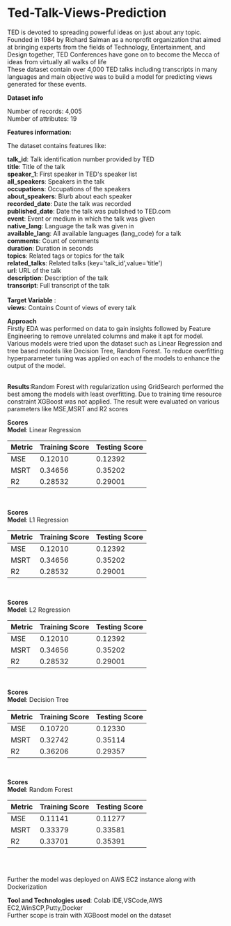 # Ted-Talk-Views-Prediction


TED is devoted to spreading powerful ideas on just about any topic. Founded in 1984 by Richard Salman as a nonprofit organization that aimed at bringing experts from the fields of Technology, Entertainment, and Design together, TED Conferences have gone on to become the Mecca of ideas from virtually all walks of life<br>
These dataset contain over 4,000 TED talks including transcripts in many languages and  main objective was to build a model for predicting  views generated for these events.<br>

**Dataset info**

Number of records: 4,005<br>
Number of attributes: 19<br>

**Features information:**<br>

The dataset contains features like:<br>

**talk_id**: Talk identification number provided by TED<br>
**title**: Title of the talk<br>
**speaker_1**: First speaker in TED's speaker list<br>
**all_speakers**: Speakers in the talk<br>
**occupations**: Occupations of the speakers<br>
**about_speakers**: Blurb about each speaker<br>
**recorded_date**: Date the talk was recorded<br>
**published_date**: Date the talk was published to TED.com<br>
**event**: Event or medium in which the talk was given<br>
**native_lang**: Language the talk was given in<br>
**available_lang**: All available languages (lang_code) for a talk<br>
**comments**: Count of comments<br>
**duration**: Duration in seconds<br>
**topics**: Related tags or topics for the talk<br>
**related_talks**: Related talks (key='talk_id',value='title')<br>
**url**: URL of the talk<br>
**description**: Description of the talk<br>
**transcript**: Full transcript of the talk<br><br>
**Target Variable** :<br>
**views**: Contains Count of views of every talk

**Approach**<br>
Firstly EDA was performed on data to gain insights followed by Feature Engineering to remove unrelated columns and make it apt for model. Various models were tried upon the dataset such as Linear Regression and tree based models like Decision Tree, Random Forest. To reduce overfitting hyperparameter tuning was applied on each of the models to enhance the output of the model.<br><br>

**Results**:Random Forest with regularization using GridSearch performed the best among the models with least overfitting. Due to training time resource constraint XGBoost was not applied. The result were evaluated on various parameters like MSE,MSRT and R2 scores

**Scores**<br>
**Model**: Linear Regression<br>
                                     
|  Metric   | Training Score|  Testing Score |          
|-----------|---------------|----------------|            
|MSE        |  0.12010      |    0.12392     |         
|MSRT       |  0.34656      |    0.35202     |   
|R2         |  0.28532      |    0.29001     |  
<br> 

**Scores**<br>
**Model**: L1 Regression<br>
                                     
|  Metric   | Training Score|  Testing Score |          
|-----------|---------------|----------------|            
|MSE        |  0.12010      |    0.12392     |         
|MSRT       |  0.34656      |    0.35202     |   
|R2         |  0.28532      |    0.29001     |  
<br>

**Scores**<br>
**Model**: L2 Regression<br>
                                     
|  Metric   | Training Score|  Testing Score |          
|-----------|---------------|----------------|            
|MSE        |  0.12010      |    0.12392     |         
|MSRT       |  0.34656      |    0.35202     |   
|R2         |  0.28532      |    0.29001     |  
<br>

**Scores**<br>
**Model**: Decision Tree<br>

|  Metric   | Training Score|  Testing Score |          
|-----------|---------------|----------------|            
|MSE        |  0.10720      |    0.12330     |         
|MSRT       |  0.32742      |    0.35114     |   
|R2         |  0.36206      |    0.29357     |  
<br>

**Scores**<br>
**Model**: Random Forest<br>
                                     
|  Metric   | Training Score|  Testing Score |          
|-----------|---------------|----------------|            
|MSE        |  0.11141      |    0.11277     |         
|MSRT       |  0.33379      |    0.33581     |   
|R2         |  0.33701      |    0.35391     |  
<br>

<br>Further the model was deployed on AWS EC2 instance along with Dockerization

**Tool and Technologies used**: Colab IDE,VSCode,AWS EC2,WinSCP,Putty,Docker
<br>
Further scope is train with XGBoost model on the dataset
